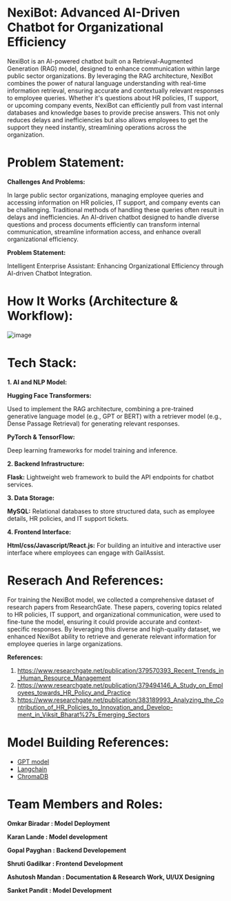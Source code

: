 #  NexiBot: Advanced AI-Driven Chatbot for Organizational Efficiency 
 NexiBot is an AI-powered chatbot built on a Retrieval-Augmented Generation (RAG) model, designed to enhance communication within large public sector organizations. By leveraging the RAG architecture,  NexiBot combines the power of natural language understanding with real-time information retrieval, ensuring accurate and contextually relevant responses to employee queries. Whether it's questions about HR policies, IT support, or upcoming company events,  NexiBot can efficiently pull from vast internal databases and knowledge bases to provide precise answers. This not only reduces delays and inefficiencies but also allows employees to get the support they need instantly, streamlining operations across the organization. 


# Problem Statement: 
**Challenges And Problems:** 

In large public sector organizations, managing employee queries and accessing information on HR
policies, IT support, and company events can be challenging. Traditional methods of handling these
queries often result in delays and inefficiencies. An AI-driven chatbot designed to handle diverse
questions and process documents efficiently can transform internal communication, streamline
information access, and enhance overall organizational efficiency.

**Problem Statement:**

Intelligent Enterprise Assistant: Enhancing Organizational Efficiency through AI-driven Chatbot
Integration.

# How It Works (Architecture & Workflow): 

![image](https://github.com/user-attachments/assets/519c5a86-ac12-48fb-9d6f-a4e4118470dd) 

# Tech Stack: 
**1. AI and NLP Model:**

**Hugging Face Transformers:**

Used to implement the RAG architecture, combining a pre-trained generative language model (e.g., GPT or BERT) with a retriever model (e.g., Dense Passage Retrieval) for generating relevant responses.

**PyTorch & TensorFlow:**

Deep learning frameworks for model training and inference. 

**2. Backend Infrastructure:**

 **Flask:** Lightweight web framework to build the API endpoints for chatbot services.
 
**3. Data Storage:**

**MySQL:** Relational databases to store structured data, such as employee details, HR policies, and IT support tickets. 

**4. Frontend Interface:** 

**Html/css/Javascript/React.js:** For building an intuitive and interactive user interface where employees can engage with GailAssist. 


# Reserach And References:

For training the  NexiBot model, we collected a comprehensive dataset of research papers from ResearchGate. These papers, covering topics related to HR policies, IT support, and organizational communication, were used to fine-tune the model, ensuring it could provide accurate and context-specific responses. By leveraging this diverse and high-quality dataset, we enhanced NexiBot ability to retrieve and generate relevant information for employee queries in large organizations. 

**References:** 
1. https://www.researchgate.net/publication/379570393_Recent_Trends_in_Human_Resource_Management
2. https://www.researchgate.net/publication/379494146_A_Study_on_Employees_towards_HR_Policy_and_Practice
3. https://www.researchgate.net/publication/383189993_Analyzing_the_Contribution_of_HR_Policies_to_Innovation_and_Develop-ment_in_Viksit_Bharat%27s_Emerging_Sectors


# Model Building References: 

- [GPT model](https://platform.openai.com/docs/models/overview) 
- [Langchain](https://python.langchain.com/docs/get_started/quickstart)
- [ChromaDB](https://www.trychroma.com/)

# Team Members and Roles: 

**Omkar Biradar : Model Deployment**

**Karan Lande : Model development**

**Gopal Payghan : Backend Developement**

**Shruti Gadilkar : Frontend Development**

**Ashutosh Mandan : Documentation & Research Work, UI/UX Designing**

**Sanket Pandit : Model Development** 
